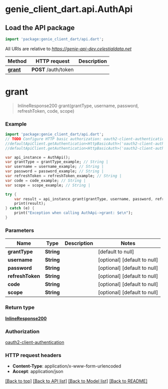 # genie_client_dart.api.AuthApi

## Load the API package
```dart
import 'package:genie_client_dart/api.dart';
```

All URIs are relative to *https://genie-api-dev.celestialdata.net*

Method | HTTP request | Description
------------- | ------------- | -------------
[**grant**](AuthApi.md#grant) | **POST** /auth/token | 


# **grant**
> InlineResponse200 grant(grantType, username, password, refreshToken, code, scope)



### Example 
```dart
import 'package:genie_client_dart/api.dart';
// TODO Configure HTTP basic authorization: oauth2-client-authentication
//defaultApiClient.getAuthentication<HttpBasicAuth>('oauth2-client-authentication').username = 'YOUR_USERNAME'
//defaultApiClient.getAuthentication<HttpBasicAuth>('oauth2-client-authentication').password = 'YOUR_PASSWORD';

var api_instance = AuthApi();
var grantType = grantType_example; // String | 
var username = username_example; // String | 
var password = password_example; // String | 
var refreshToken = refreshToken_example; // String | 
var code = code_example; // String | 
var scope = scope_example; // String | 

try { 
    var result = api_instance.grant(grantType, username, password, refreshToken, code, scope);
    print(result);
} catch (e) {
    print("Exception when calling AuthApi->grant: $e\n");
}
```

### Parameters

Name | Type | Description  | Notes
------------- | ------------- | ------------- | -------------
 **grantType** | **String**|  | [default to null]
 **username** | **String**|  | [optional] [default to null]
 **password** | **String**|  | [optional] [default to null]
 **refreshToken** | **String**|  | [optional] [default to null]
 **code** | **String**|  | [optional] [default to null]
 **scope** | **String**|  | [optional] [default to null]

### Return type

[**InlineResponse200**](InlineResponse200.md)

### Authorization

[oauth2-client-authentication](../README.md#oauth2-client-authentication)

### HTTP request headers

 - **Content-Type**: application/x-www-form-urlencoded
 - **Accept**: application/json

[[Back to top]](#) [[Back to API list]](../README.md#documentation-for-api-endpoints) [[Back to Model list]](../README.md#documentation-for-models) [[Back to README]](../README.md)

